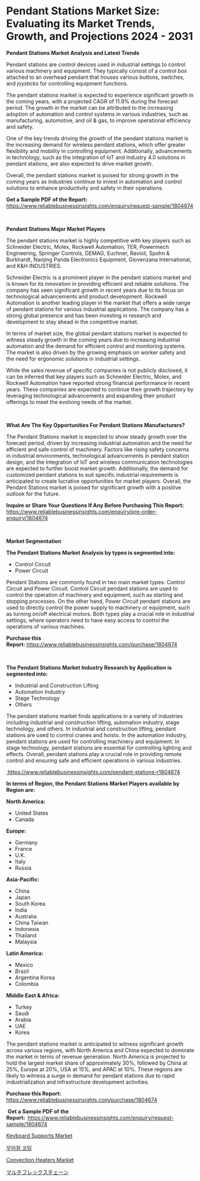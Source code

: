<p><h1>Pendant Stations Market Size: Evaluating its Market Trends, Growth, and Projections 2024 - 2031</h1></p><p><strong>Pendant Stations Market Analysis and Latest Trends</strong></p>
<p><p>Pendant stations are control devices used in industrial settings to control various machinery and equipment. They typically consist of a control box attached to an overhead pendant that houses various buttons, switches, and joysticks for controlling equipment functions.</p><p>The pendant stations market is expected to experience significant growth in the coming years, with a projected CAGR of 11.9% during the forecast period. The growth in the market can be attributed to the increasing adoption of automation and control systems in various industries, such as manufacturing, automotive, and oil & gas, to improve operational efficiency and safety.</p><p>One of the key trends driving the growth of the pendant stations market is the increasing demand for wireless pendant stations, which offer greater flexibility and mobility in controlling equipment. Additionally, advancements in technology, such as the integration of IoT and Industry 4.0 solutions in pendant stations, are also expected to drive market growth.</p><p>Overall, the pendant stations market is poised for strong growth in the coming years as industries continue to invest in automation and control solutions to enhance productivity and safety in their operations.</p></p>
<p><strong>Get a Sample PDF of the Report:&nbsp;</strong> <a href="https://www.reliablebusinessinsights.com/enquiry/request-sample/1804674">https://www.reliablebusinessinsights.com/enquiry/request-sample/1804674</a></p>
<p>&nbsp;</p>
<p><strong>Pendant Stations Major Market Players</strong></p>
<p><p>The pendant stations market is highly competitive with key players such as Schneider Electric, Molex, Rockwell Automation, TER, Powermech Engineering, Springer Controls, DEMAG, Euchner, Ravioli, Spohn & Burkhardt, Nanjing Panda Electronics Equipment, Giovenzana International, and K&H INDUSTRIES. </p><p>Schneider Electric is a prominent player in the pendant stations market and is known for its innovation in providing efficient and reliable solutions. The company has seen significant growth in recent years due to its focus on technological advancements and product development. Rockwell Automation is another leading player in the market that offers a wide range of pendant stations for various industrial applications. The company has a strong global presence and has been investing in research and development to stay ahead in the competitive market.</p><p>In terms of market size, the global pendant stations market is expected to witness steady growth in the coming years due to increasing industrial automation and the demand for efficient control and monitoring systems. The market is also driven by the growing emphasis on worker safety and the need for ergonomic solutions in industrial settings. </p><p>While the sales revenue of specific companies is not publicly disclosed, it can be inferred that key players such as Schneider Electric, Molex, and Rockwell Automation have reported strong financial performance in recent years. These companies are expected to continue their growth trajectory by leveraging technological advancements and expanding their product offerings to meet the evolving needs of the market.</p></p>
<p>&nbsp;</p>
<p><strong>What Are The Key Opportunities For Pendant Stations Manufacturers?</strong></p>
<p><p>The Pendant Stations market is expected to show steady growth over the forecast period, driven by increasing industrial automation and the need for efficient and safe control of machinery. Factors like rising safety concerns in industrial environments, technological advancements in pendant station design, and the integration of IoT and wireless communication technologies are expected to further boost market growth. Additionally, the demand for customized pendant stations to suit specific industrial requirements is anticipated to create lucrative opportunities for market players. Overall, the Pendant Stations market is poised for significant growth with a positive outlook for the future.</p></p>
<p><strong>Inquire or Share Your Questions If Any Before Purchasing This Report:</strong> <a href="https://www.reliablebusinessinsights.com/enquiry/pre-order-enquiry/1804674">https://www.reliablebusinessinsights.com/enquiry/pre-order-enquiry/1804674</a></p>
<p>&nbsp;</p>
<p><strong>Market Segmentation</strong></p>
<p><strong>The Pendant Stations Market Analysis by types is segmented into:</strong></p>
<p><ul><li>Control Circuit</li><li>Power Circuit</li></ul></p>
<p><p>Pendant Stations are commonly found in two main market types: Control Circuit and Power Circuit. Control Circuit pendant stations are used to control the operation of machinery and equipment, such as starting and stopping processes. On the other hand, Power Circuit pendant stations are used to directly control the power supply to machinery or equipment, such as turning on/off electrical motors. Both types play a crucial role in industrial settings, where operators need to have easy access to control the operations of various machines.</p></p>
<p><strong>Purchase this Report:&nbsp;</strong><a href="https://www.reliablebusinessinsights.com/purchase/1804674">https://www.reliablebusinessinsights.com/purchase/1804674</a></p>
<p>&nbsp;</p>
<p><strong>The Pendant Stations Market Industry Research by Application is segmented into:</strong></p>
<p><ul><li>Industrial and Construction Lifting</li><li>Automation Industry</li><li>Stage Technology</li><li>Others</li></ul></p>
<p><p>The pendant stations market finds applications in a variety of industries including industrial and construction lifting, automation industry, stage technology, and others. In industrial and construction lifting, pendant stations are used to control cranes and hoists. In the automation industry, pendant stations are used for controlling machinery and equipment. In stage technology, pendant stations are essential for controlling lighting and effects. Overall, pendant stations play a crucial role in providing remote control and ensuring safe and efficient operations in various industries.</p></p>
<p><a href="https://www.reliablebusinessinsights.com/pendant-stations-r1804674">&nbsp;https://www.reliablebusinessinsights.com/pendant-stations-r1804674</a></p>
<p><strong>In terms of Region, the Pendant Stations Market Players available by Region are:</strong></p>
<p>
    <p> <strong> North America: </strong>
        <ul>
            <li>United States</li>
            <li>Canada</li>
        </ul>
        </p> 
    <p> <strong> Europe: </strong>
        <ul>
            <li>Germany</li>
            <li>France</li>
            <li>U.K.</li>
            <li>Italy</li>
            <li>Russia</li>
        </ul>
        </p> 
    <p> <strong> Asia-Pacific: </strong>
        <ul>
            <li>China</li>
            <li>Japan</li>
            <li>South Korea</li>
            <li>India</li>
            <li>Australia</li>
            <li>China Taiwan</li>
            <li>Indonesia</li>
            <li>Thailand</li>
            <li>Malaysia</li>
        </ul>
        </p> 
    <p> <strong> Latin America: </strong>
        <ul>
            <li>Mexico</li>
            <li>Brazil</li>
            <li>Argentina Korea</li>
            <li>Colombia</li>
        </ul>
        </p> 
    <p> <strong> Middle East & Africa: </strong>
        <ul>
            <li>Turkey</li>
            <li>Saudi</li>
            <li>Arabia</li>
            <li>UAE</li>
            <li>Korea</li>
        </ul>
    </p>
    </p>
<p><p>The pendant stations market is anticipated to witness significant growth across various regions, with North America and China expected to dominate the market in terms of revenue generation. North America is projected to hold the largest market share of approximately 30%, followed by China at 25%, Europe at 20%, USA at 15%, and APAC at 10%. These regions are likely to witness a surge in demand for pendant stations due to rapid industrialization and infrastructure development activities.</p></p>
<p><strong>Purchase this Report: </strong><a href="https://www.reliablebusinessinsights.com/purchase/1804674">https://www.reliablebusinessinsights.com/purchase/1804674</a></p>
<p>&nbsp;<strong>Get a Sample PDF of the Report:&nbsp;&nbsp;</strong><a href="https://www.reliablebusinessinsights.com/enquiry/request-sample/1804674">https://www.reliablebusinessinsights.com/enquiry/request-sample/1804674</a></p>
<p><strong></strong></p>
<p><p><a href="https://github.com/janetchuadff364/Market-Research-Report-List-1/blob/main/keyboard-supports-market.md">Keyboard Supports Market</a></p><p><a href="https://github.com/mdmazharulnwr786/Market-Research-Report-List-1/blob/main/1844766168128.md">무마찰 코팅</a></p><p><a href="https://github.com/amirvaghari/Market-Research-Report-List-1/blob/main/convection-heaters-market.md">Convection Heaters Market</a></p><p><a href="https://github.com/TerrellConn/Market-Research-Report-List-1/blob/main/9733507156883.md">マルチフレックスチェーン</a></p></p>